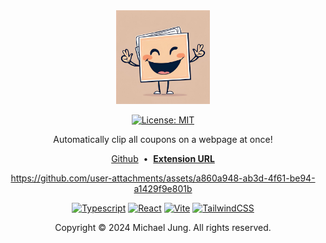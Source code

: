 <div align="center" id="readme-header">

<img src="./public/imgs/logo.jpg" alt="logo" width="150" />

<br>

[![License: MIT](https://img.shields.io/badge/License-MIT-yellow.svg)](https://opensource.org/licenses/MIT)

Automatically clip all coupons on a webpage at once!

[Github](https://github.com/michaelhjung/coupon-clipper-chrome-ext)
&nbsp;•&nbsp;
**[Extension URL](https://chromewebstore.google.com/detail/coupon-clipper/dihamlfidaeahaijeogelncpkpefhded?pli=1)**

https://github.com/user-attachments/assets/a860a948-ab3d-4f61-be94-a1429f9e801b

[![Typescript](https://img.shields.io/badge/TypeScript-007ACC?style=for-the-badge&logo=typescript&logoColor=white)](https://www.typescriptlang.org/)
[![React](https://img.shields.io/badge/react-%2320232a.svg?style=for-the-badge&logo=react&logoColor=%2361DAFB)](https://react.dev/)
[ ![Vite](https://img.shields.io/badge/vite-%23646CFF.svg?style=for-the-badge&logo=vite&logoColor=white)](https://vitejs.dev/)
[![TailwindCSS](https://img.shields.io/badge/Tailwind_CSS-38B2AC?style=for-the-badge&logo=tailwind-css&logoColor=white)](https://tailwindcss.com/)

Copyright © 2024 Michael Jung. All rights reserved.

</div>
